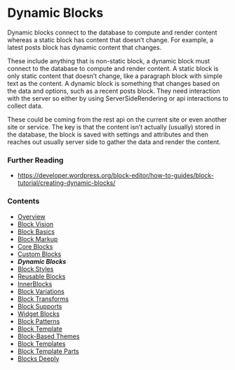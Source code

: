 # Dynamic Blocks

Dynamic blocks connect to the database to compute and render content whereas a static block has content that doesn’t change. For example, a latest posts block has dynamic content that changes.

These include anything that is non-static block, a dynamic block must connect to the database to compute and render content. A static block is only static content that doesn’t change, like a paragraph block with simple text as the content. A dynamic block is something that changes based on the data and options, such as a recent posts block. They need interaction with the server so either by using ServerSideRendering or api interactions to collect data.

These could be coming from the rest api on the current site or even another site or service. The key is that the content isn’t actually (usually) stored in the database, the block is saved with settings and attributes and then reaches out usually server side to gather the data and render the content.

### Further Reading
- https://developer.wordpress.org/block-editor/how-to-guides/block-tutorial/creating-dynamic-blocks/  
### Contents
- [Overview](01-overview.md)
- [Block Vision](02-block-vision.md)
- [Block Basics](03-block-basics.md)
- [Block Markup](04-block-markup.md)
- [Core Blocks](05-core-blocks.md)
- [Custom Blocks](06-custom-blocks.md)
- ***Dynamic Blocks***
- [Block Styles](08-block-styles.md)
- [Reusable Blocks](09-reusable-blocks.md)
- [InnerBlocks](10-innerblocks.md)
- [Block Variations](11-block-variations.md)
- [Block Transforms](12-block-transforms.md)
- [Block Supports](13-block-supports.md)
- [Widget Blocks](14-widget-blocks.md)
- [Block Patterns](15-block-paterns.md)
- [Block Template](16-block-template.md)
- [Block-Based Themes](17-block-based-themes.md)
- [Block Templates](18-block-templates.md)
- [Block Template Parts](19-block-template-parts.md)
- [Blocks Deeply](20-blocks-deeply.md)